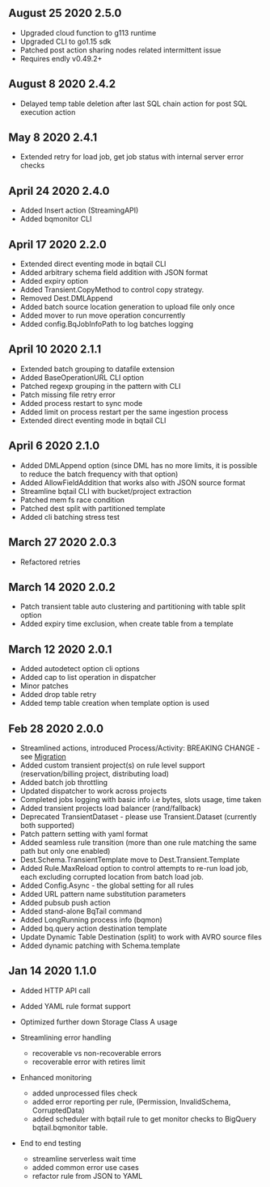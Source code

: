 ## August 25 2020 2.5.0
 * Upgraded cloud function to g113 runtime
 * Upgraded CLI to go1.15 sdk
 * Patched post action sharing nodes related intermittent issue 
 * Requires endly v0.49.2+


## August 8 2020 2.4.2
 * Delayed temp table deletion after last SQL chain action for post SQL execution action
  
## May 8 2020 2.4.1
 * Extended retry for load job, get job status with internal server error checks 

## April 24 2020 2.4.0
 * Added Insert action (StreamingAPI)
 * Added bqmonitor CLI

 
## April 17 2020 2.2.0
 * Extended direct eventing mode in bqtail CLI                                           
 * Added arbitrary schema field addition with JSON format
 * Added expiry option
 * Added Transient.CopyMethod to control copy strategy.
 * Removed Dest.DMLAppend 
 * Added batch source location generation to upload file only once
 * Added mover to run move operation concurrently
 * Added config.BqJobInfoPath to log batches logging
 
 
## April 10 2020 2.1.1
 * Extended batch grouping to datafile extension
 * Added BaseOperationURL CLI option
 * Patched regexp grouping in the pattern with CLI
 * Patch missing file retry error
 * Added process restart to sync mode
 * Added limit on process restart per the same ingestion process                
 * Extended direct eventing mode in bqtail CLI                                           

  
## April 6 2020 2.1.0
 * Added DMLAppend option (since DML has no more limits, it is possible to reduce the batch frequency with that option)
 * Added AllowFieldAddition that works also with JSON source format
 * Streamline bqtail CLI with bucket/project extraction
 * Patched mem fs race condition
 * Patched dest split with partitioned template
 * Added cli batching stress test
 
## March 27  2020 2.0.3
 * Refactored retries

## March 14 2020 2.0.2
 * Patch transient table auto clustering and partitioning  with table split option
 * Added expiry time exclusion, when create table from a template
 
## March 12 2020 2.0.1
 * Added autodetect option cli options
 * Added cap to list operation in dispatcher
 * Minor patches
 * Added drop table retry
 * Added temp table creation when template option is used

   
## Feb 28 2020 2.0.0
  * Streamlined actions, introduced Process/Activity: BREAKING CHANGE - see [Migration](MIGRATION.md) 
  * Added custom transient project(s) on rule level support (reservation/billing project, distributing load)
  * Added batch job throttling
  * Updated dispatcher to work across projects
  * Completed jobs logging with basic info i.e bytes, slots usage, time taken
  * Added transient projects load balancer (rand/fallback)
  * Deprecated TransientDataset - please use Transient.Dataset (currently both supported)
  * Patch pattern setting with yaml format
  * Added seamless rule transition (more than one rule matching the same path but only one enabled) 
  * Dest.Schema.TransientTemplate move to Dest.Transient.Template
  * Added Rule.MaxReload option to control attempts to re-run load job, each excluding corrupted location from batch load job.
  * Added Config.Async - the global setting for all rules
  * Added URL pattern name substitution parameters
  * Added pubsub push action
  * Added stand-alone BqTail command
  * Added LongRunning process info (bqmon)
  * Added bq.query action destination template
  * Update Dynamic Table Destination (split) to work with AVRO source files
  * Added dynamic patching with Schema.template

## Jan 14 2020 1.1.0

  * Added HTTP API call
  * Added YAML rule format support
  * Optimized further down Storage Class A usage
  * Streamlining error handling
    - recoverable vs non-recoverable errors
    - recoverable error with retires limit

  * Enhanced monitoring
    - added unprocessed files check
    - added error reporting per rule, (Permission, InvalidSchema, CorruptedData)
    - added scheduler with bqtail rule to get monitor checks to BigQuery bqtail.bqmonitor table.

  * End to end testing
    - streamline serverless wait time
    - added common error use cases
    - refactor rule from JSON to YAML

